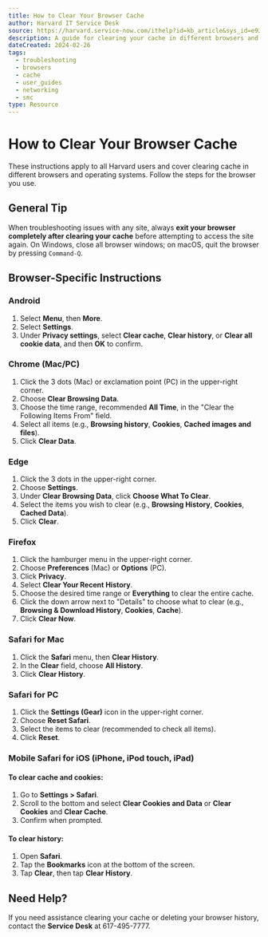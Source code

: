 ```yaml
---
title: How to Clear Your Browser Cache
author: Harvard IT Service Desk
source: https://harvard.service-now.com/ithelp?id=kb_article&sys_id=e934a5cf6fc9a204a3a79b9eae3ee4bf
description: A guide for clearing your cache in different browsers and operating systems, applicable to all Harvard users.
dateCreated: 2024-02-26
tags:
  - troubleshooting
  - browsers
  - cache
  - user_guides
  - networking
  - smc
type: Resource
---
```

# How to Clear Your Browser Cache

These instructions apply to all Harvard users and cover clearing cache in different browsers and operating systems. Follow the steps for the browser you use.

## General Tip

When troubleshooting issues with any site, always **exit your browser completely after clearing your cache** before attempting to access the site again. On Windows, close all browser windows; on macOS, quit the browser by pressing `Command-Q`.

## Browser-Specific Instructions

### Android

1. Select **Menu**, then **More**.
2. Select **Settings**.
3. Under **Privacy settings**, select **Clear cache**, **Clear history**, or **Clear all cookie data**, and then **OK** to confirm.

### Chrome (Mac/PC)

1. Click the 3 dots (Mac) or exclamation point (PC) in the upper-right corner.
2. Choose **Clear Browsing Data**.
3. Choose the time range, recommended **All Time**, in the "Clear the Following Items From" field.
4. Select all items (e.g., **Browsing history**, **Cookies**, **Cached images and files**).
5. Click **Clear Data**.

### Edge

1. Click the 3 dots in the upper-right corner.
2. Choose **Settings**.
3. Under **Clear Browsing Data**, click **Choose What To Clear**.
4. Select the items you wish to clear (e.g., **Browsing History**, **Cookies**, **Cached Data**).
5. Click **Clear**.

### Firefox

1. Click the hamburger menu in the upper-right corner.
2. Choose **Preferences** (Mac) or **Options** (PC).
3. Click **Privacy**.
4. Select **Clear Your Recent History**.
5. Choose the desired time range or **Everything** to clear the entire cache.
6. Click the down arrow next to "Details" to choose what to clear (e.g., **Browsing & Download History**, **Cookies**, **Cache**).
7. Click **Clear Now**.

### Safari for Mac

1. Click the **Safari** menu, then **Clear History**.
2. In the **Clear** field, choose **All History**.
3. Click **Clear History**.

### Safari for PC

1. Click the **Settings (Gear)** icon in the upper-right corner.
2. Choose **Reset Safari**.
3. Select the items to clear (recommended to check all items).
4. Click **Reset**.

### Mobile Safari for iOS (iPhone, iPod touch, iPad)

#### To clear cache and cookies:
1. Go to **Settings > Safari**.
2. Scroll to the bottom and select **Clear Cookies and Data** or **Clear Cookies** and **Clear Cache**.
3. Confirm when prompted.

#### To clear history:
1. Open **Safari**.
2. Tap the **Bookmarks** icon at the bottom of the screen.
3. Tap **Clear**, then tap **Clear History**.

## Need Help?

If you need assistance clearing your cache or deleting your browser history, contact the **Service Desk** at 617-495-7777.
